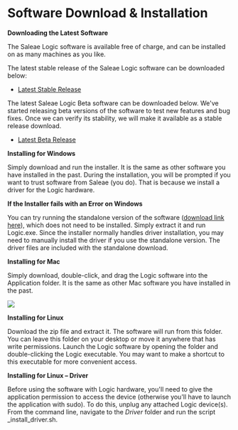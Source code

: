 # Software Download & Installation

**Downloading the Latest Software**

The Saleae Logic software is available free of charge, and can be installed on as many machines as you like.

The latest stable release of the Saleae Logic software can be downloaded below:

* [Latest Stable Release](https://www.saleae.com/downloads)

The latest Saleae Logic Beta software can be downloaded below. We've started releasing beta versions of the software to test new features and bug fixes. Once we can verify its stability, we will make it available as a stable release download.

* [Latest Beta Release](https://support.saleae.com/hc/en-us/articles/115005972023-saleae-logic-beta-software)

**Installing for Windows**

Simply download and run the installer. It is the same as other software you have installed in the past. During the installation, you will be prompted if you want to trust software from Saleae \(you do\). That is because we install a driver for the Logic hardware.

**If the Installer fails with an Error on Windows**

You can try running the standalone version of the software \([download link here](https://support.saleae.com/hc/en-us/articles/115005972023-saleae-logic-beta-software)\), which does not need to be installed. Simply extract it and run Logic.exe. Since the installer normally handles driver installation, you may need to manually install the driver if you use the standalone version. The driver files are included with the standalone download.

**Installing for Mac**

Simply download, double-click, and drag the Logic software into the Application folder. It is the same as other Mac software you have installed in the past.

![](https://trello-attachments.s3.amazonaws.com/57215c9156830ea18c233b08/598x252/840af37d70fab6d86f4fff3db5136566/osx_install.png)

**Installing for Linux**

Download the zip file and extract it. The software will run from this folder. You can leave this folder on your desktop or move it anywhere that has write permissions. Launch the Logic software by opening the folder and double-clicking the Logic executable. You may want to make a shortcut to this executable for more convenient access.

**Installing for Linux – Driver**

Before using the software with Logic hardware, you'll need to give the application permission to access the device \(otherwise you'll have to launch the application with sudo\). To do this, unplug any attached Logic device\(s\). From the command line, navigate to the _Driver_ folder and run the script _install_driver.sh.

